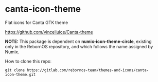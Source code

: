 # canta-icon-theme

Flat icons for Canta GTK theme

https://github.com/vinceliuice/Canta-theme

**NOTE:** This package is dependent on **numix-icon-theme-circle**, existing only in the RebornOS repository, and which follows the name assigned by Numix.

How to clone this repo:

```
git clone https://gitlab.com/rebornos-team/themes-and-icons/canta-icon-theme.git
```


